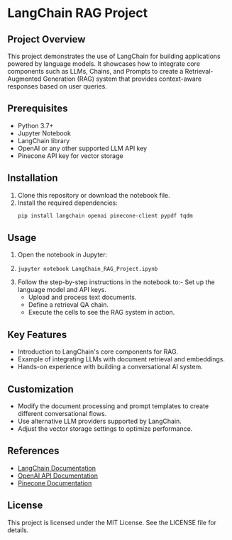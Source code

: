 
# LangChain RAG Project

## Project Overview
This project demonstrates the use of LangChain for building applications powered by language models. It showcases how to integrate core components such as LLMs, Chains, and Prompts to create a Retrieval-Augmented Generation (RAG) system that provides context-aware responses based on user queries.

## Prerequisites
- Python 3.7+
- Jupyter Notebook
- LangChain library
- OpenAI or any other supported LLM API key
- Pinecone API key for vector storage

## Installation
1. Clone this repository or download the notebook file.
2. Install the required dependencies:
   ```bash
   pip install langchain openai pinecone-client pypdf tqdm

## Usage

1. Open the notebook in Jupyter:
2. ```
   jupyter notebook LangChain_RAG_Project.ipynb
   
   ```
3. Follow the step-by-step instructions in the notebook to:- Set up the language model and API keys.
   - Upload and process text documents.
   - Define a retrieval QA chain.
   - Execute the cells to see the RAG system in action.

## Key Features

- Introduction to LangChain's core components for RAG.
- Example of integrating LLMs with document retrieval and embeddings.
- Hands-on experience with building a conversational AI system.

## Customization

- Modify the document processing and prompt templates to create different conversational flows.
- Use alternative LLM providers supported by LangChain.
- Adjust the vector storage settings to optimize performance.

## References

- [LangChain Documentation](https://langchain.com/)
- [OpenAI API Documentation](https://beta.openai.com/docs/)
- [Pinecone Documentation](https://docs.pinecone.io/)

## License

This project is licensed under the MIT License. See the LICENSE file for details.
